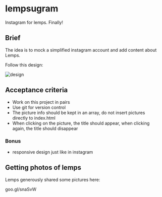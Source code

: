 # lempsugram

Instagram for lemps. Finally!

## Brief

The idea is to mock a simplified instagram account and add content about Lemps.

Follow this design:

![design](https://image.ibb.co/kFHjxU/lempsugram.png)


## Acceptance criteria

- Work on this project in pairs
- Use git for version control
- The picture info should be kept in an array, do not insert pictures directly to index.html
- When clicking on the picture, the title should appear, when clicking again, the title should disappear

### Bonus

- responsive design just like in instagram

## Getting photos of lemps

Lemps generously shared some pictures here: 

goo.gl/snaSvW
